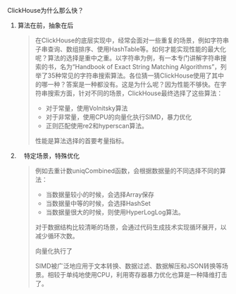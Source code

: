 ClickHouse为什么那么快？

1. 算法在前，抽象在后

    > 在ClickHouse的底层实现中，经常会面对一些重复的场景，例如字符串子串查询、数组排序、使用HashTable等。如何才能实现性能的最大化呢？算法的选择是重中之重。以字符串为例，有一本专门讲解字符串搜索的书，名为“Handbook of Exact String Matching Algorithms”，列举了35种常见的字符串搜索算法。各位猜一猜ClickHouse使用了其中的哪一种？答案是一种都没有。这是为什么呢？因为性能不够快。在字符串搜索方面，针对不同的场景，ClickHouse最终选择了这些算法：
    >
    > - 对于常量，使用Volnitsky算法
    > - 对于非常量，使用CPU的向量化执行SIMD，暴力优化
    > - 正则匹配使用re2和hyperscan算法。
    >
    > 性能是算法选择的首要考量指标。

2. 　特定场景，特殊优化

    > 例如去重计数uniqCombined函数，会根据数据量的不同选择不同的算法：
    >
    > - 当数据量较小的时候，会选择Array保存
    > - 当数据量中等的时候，会选择HashSet
    > - 当数据量很大的时候，则使用HyperLogLog算法。
    >
    > 对于数据结构比较清晰的场景，会通过代码生成技术实现循环展开，以减少循环次数。
    >
    > 向量化执行了
    >
    > 
    >
    > SIMD被广泛地应用于文本转换、数据过滤、数据解压和JSON转换等场景。相较于单纯地使用CPU，利用寄存器暴力优化也算是一种降维打击了。